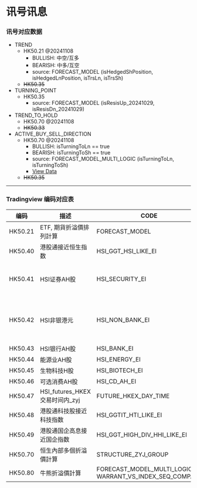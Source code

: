 # 讯号讯息

### 讯号对应数据
- TREND
  - HK50.21 @20241108
    - BULLISH: 中空/互多
    - BEARISH: 中多/互空
    - source: FORECAST_MODEL (isHedgedShPosition, isHedgedLnPosition, isTrsLn, isTrsSh)
  - ~~HK50.35~~
- TURNING_POINT
  - HK50.35
    - source: FORECAST_MODEL (isResisUp_20241029, isResisDn_20241029)
- TREND_TO_HOLD
  - HK50.70 @20241108
  - ~~HK50.33~~
- ACTIVE_BUY_SELL_DIRECTION
  - HK50.70 @20241108
    - BULLISH: isTurningToLn == true
    - BEARISH: isTurningToSh == true
    - source: FORECAST_MODEL_MULTI_LOGIC (isTurningToLn, isTurningToSh)
    - <a href="http://192.168.25.201:3050/symbolmonitor/infolist/STRUCTURE_ZYJ_GROUP?header=tsFm,tsFmF,isTurningToLn,isTurningToSh" target="_blank">View Data</a>
  - ~~HK50.35~~

---
### Tradingview 编码对应表
| 编码 | 描述 | CODE | 晚上 | CODE |
| --- | --- | --- | --- | --- |
|HK50.21| ETF, 期貨折溢價排列計算 | FORECAST_MODEL |  |  |
|HK50.40| 港股通接近恒生指数 | HSI_GGT_HSI_LIKE_EI | 港股盤後 | US_PRE_MARKET |
|HK50.41| HSI证券AH股 | HSI_SECURITY_EI | 美股 (CD, IT, 綜合) | US_MARKET_COMPOSITE |
|HK50.42| HSI非银港元 | HSI_NON_BANK_EI | MCHI, FXI, YANG, YINN vs HXC | US_MARKET_ZGG_ETF |
|HK50.43| HSI银行AH股 | HSI_BANK_EI | | |
|HK50.44| 能源业AH股 | HSI_ENERGY_EI | | |
|HK50.45| 生物科技H股 | HSI_BIOTECH_EI | | |
|HK50.46| 可选消费AH股 | HSI_CD_AH_EI | | |
|HK50.47| HSI_futures_HKEX交易时间内_zyj | FUTURE_HKEX_DAY_TIME | | |
|HK50.48| 港股通科技股接近科技指数 | HSI_GGTIT_HTI_LIKE_EI | | |
|HK50.49| 港股通国企高息接近国企指数 | HSI_GGT_HIGH_DIV_HHI_LIKE_EI | | |
|HK50.70| 恒生內部多個折溢價計算 | STRUCTURE_ZYJ_GROUP | | |
|HK50.80| 牛熊折溢價計算 | FORECAST_MODEL_MULTI_LOGIC <br /> WARRANT_VS_INDEX_SEQ_COMPARE | | |

